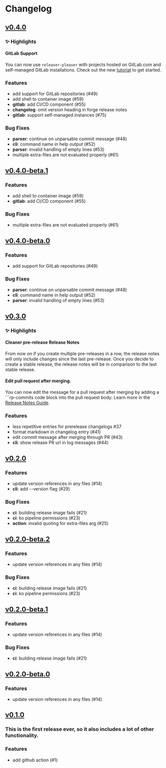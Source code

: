 # Changelog

## [v0.4.0](https://github.com/apricote/releaser-pleaser/releases/tag/v0.4.0)

### ✨ Highlights

#### GitLab Support

You can now use `releaser-pleaser` with projects hosted on GitLab.com and self-managed GitLab installations. Check out the new [tutorial](https://apricote.github.io/releaser-pleaser/tutorials/gitlab.html) to get started.

### Features

- add support for GitLab repositories (#49)
- add shell to container image (#59)
- **gitlab**: add CI/CD component (#55)
- **changelog**: omit version heading in forge release notes
- **gitlab**: support self-managed instances (#75)

### Bug Fixes

- **parser**: continue on unparsable commit message (#48)
- **cli**: command name in help output (#52)
- **parser**: invalid handling of empty lines (#53)
- multiple extra-files are not evaluated properly (#61)

## [v0.4.0-beta.1](https://github.com/apricote/releaser-pleaser/releases/tag/v0.4.0-beta.1)

### Features

- add shell to container image (#59)
- **gitlab**: add CI/CD component (#55)

### Bug Fixes

- multiple extra-files are not evaluated properly (#61)

## [v0.4.0-beta.0](https://github.com/apricote/releaser-pleaser/releases/tag/v0.4.0-beta.0)

### Features

- add support for GitLab repositories (#49)

### Bug Fixes

- **parser**: continue on unparsable commit message (#48)
- **cli**: command name in help output (#52)
- **parser**: invalid handling of empty lines (#53)

## [v0.3.0](https://github.com/apricote/releaser-pleaser/releases/tag/v0.3.0)

### :sparkles: Highlights

#### Cleaner pre-release Release Notes

From now on if you create multiple pre-releases in a row, the release notes will only include changes since the last pre-release. Once you decide to create a stable release, the release notes will be in comparison to the last stable release.

#### Edit pull request after merging.

You can now edit the message for a pull request after merging by adding a \```rp-commits code block into the pull request body. Learn more in the [Release Notes Guide](https://apricote.github.io/releaser-pleaser/guides/release-notes.html#editing-the-release-notes).

### Features

- less repetitive entries for prerelease changelogs #37
- format markdown in changelog entry (#41)
- edit commit message after merging through PR (#43)
- **cli**: show release PR url in log messages (#44)

## [v0.2.0](https://github.com/apricote/releaser-pleaser/releases/tag/v0.2.0)

### Features

- update version references in any files (#14)
- **cli**: add --version flag (#29)

### Bug Fixes

- **ci**: building release image fails (#21)
- **ci**: ko pipeline permissions (#23)
- **action**: invalid quoting for extra-files arg (#25)

## [v0.2.0-beta.2](https://github.com/apricote/releaser-pleaser/releases/tag/v0.2.0-beta.2)

### Features

- update version references in any files (#14)

### Bug Fixes

- **ci**: building release image fails (#21)
- **ci**: ko pipeline permissions (#23)

## [v0.2.0-beta.1](https://github.com/apricote/releaser-pleaser/releases/tag/v0.2.0-beta.1)

### Features

- update version references in any files (#14)

### Bug Fixes

- **ci**: building release image fails (#21)

## [v0.2.0-beta.0](https://github.com/apricote/releaser-pleaser/releases/tag/v0.2.0-beta.0)

### Features

- update version references in any files (#14)

## [v0.1.0](https://github.com/apricote/releaser-pleaser/releases/tag/v0.1.0)

### This is the first release ever, so it also includes a lot of other functionality.

### Features

- add github action (#1)
